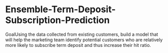 # Ensemble-Term-Deposit-Subscription-Prediction

GoalUsing the data collected from existing customers, build a model that will help the marketing team identify potential customers who are relatively more likely to subscribe term deposit and thus increase their hit ratio.
